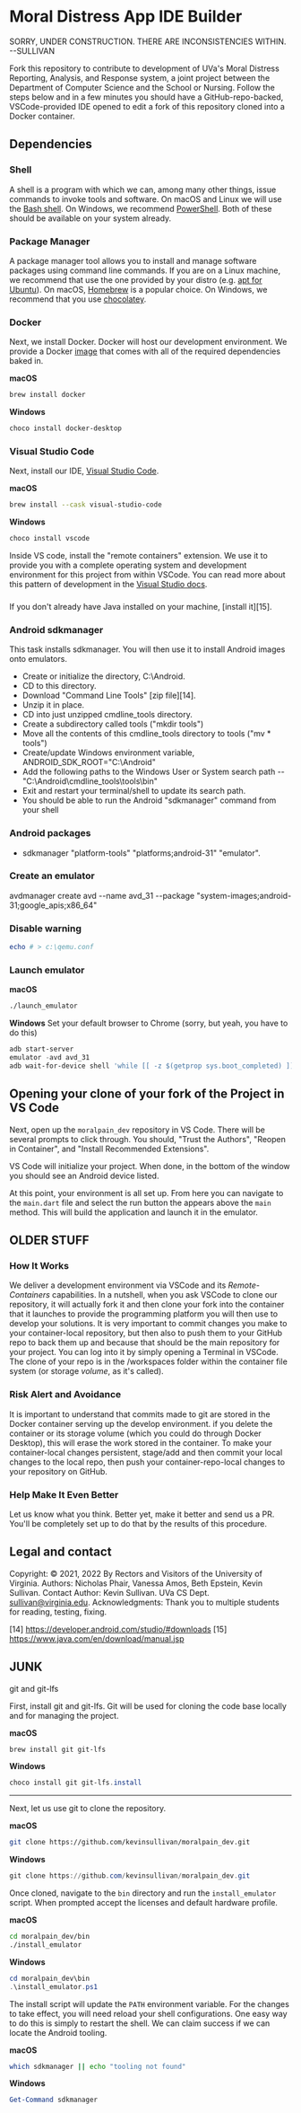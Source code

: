 # Moral Distress App IDE Builder

SORRY, UNDER CONSTRUCTION. THERE ARE INCONSISTENCIES WITHIN. --SULLIVAN

Fork this repository to contribute to development of UVa's Moral Distress Reporting, Analysis, and Response system, a joint project between the Department of Computer Science and the School or Nursing. Follow the steps below and in a few minutes you should have a GitHub-repo-backed, VSCode-provided IDE opened to edit a fork of this repository cloned into a Docker container.  

## Dependencies

### Shell

A shell is a program with which we can, among many other things, issue
commands to invoke tools and software. On macOS and Linux we will use
the [Bash shell][10]. On Windows, we recommend [PowerShell][11]. Both
of these should be available on your system already.

### Package Manager
A package manager tool allows you to install and manage software packages
using command line commands. If you are on a Linux machine, we recommend
that use the one provided by your distro (e.g. [apt for Ubuntu][1]). On 
macOS, [Homebrew][2] is a popular choice. On Windows, we recommend that 
you use [chocolatey][3].

### Docker 
Next, we install Docker. Docker will host our development environment. We
provide a Docker [image][12] that comes with all of the required dependencies
baked in.

__macOS__
```bash
brew install docker
```

__Windows__
```bash
choco install docker-desktop
```

### Visual Studio Code 

Next, install our IDE, [Visual Studio Code][8].

__macOS__
```bash
brew install --cask visual-studio-code
```

__Windows__
```PowerShell
choco install vscode
```

Inside VS code, install the "remote containers" extension. We use it 
to provide you with a complete operating system and development environment
for this project from within VSCode. You can read more about this pattern 
of development in the [Visual Studio docs][13].

###

If you don't already have Java installed on your machine, [install it][15].

### Android sdkmanager

This task installs sdkmanager. You will then use it to install Android
images onto emulators. 

- Create or initialize the directory, C:\Android. 
- CD to this directory. 
- Download "Command Line Tools" [zip file][14]. 
- Unzip it in place. 
- CD into just unzipped cmdline_tools directory.
- Create a subdirectory called tools ("mkdir tools")
- Move all the contents of this cmdline_tools directory to tools ("mv * tools")
- Create/update Windows environment variable, ANDROID_SDK_ROOT="C:\Android"
- Add the following paths to the Windows User or System search path
-- "C:\Android\cmdline_tools\tools\bin" 
- Exit and restart your terminal/shell to update its search path. 
- You should be able to run the Android "sdkmanager" command from your shell


### Android packages

- sdkmanager "platform-tools" "platforms;android-31" "emulator".

### Create an emulator

avdmanager create avd --name avd_31 --package "system-images;android-31;google_apis;x86_64"

### Disable warning

```PowerShell
echo # > c:\qemu.conf
```
### Launch emulator

__macOS__
```bash
./launch_emulator
```
__Windows__
Set your default browser to Chrome (sorry, but yeah, you have to do this) 
```PowerShell
adb start-server
emulator -avd avd_31
adb wait-for-device shell 'while [[ -z $(getprop sys.boot_completed) ]]; do sleep 1; done;'
```

## Opening your clone of your fork of the Project in VS Code

Next, open up the `moralpain_dev` repository in VS Code. There will be several
prompts to click through. You should, "Trust the Authors", "Reopen in
Container", and "Install Recommended Extensions".  

VS Code will initialize your project. When done, in the bottom of the window
you should see an Android device listed.  

At this point, your environment is all set up. From here you can navigate to
the `main.dart` file and select the run button the appears above the `main`
method. This will build the application and launch it in the emulator.

## OLDER STUFF

### How It Works

We deliver a development environment via VSCode and its *Remote-Containers* capabilities. In a nutshell, when you ask VSCode to clone our repository, it will actually fork it and then clone your fork into the container that it launches to provide the programming platform you will then use to develop your solutions. It is very important to commit changes you make to your container-local repository, but then also to push them to your GitHub repo to back them up and because that should be the main repository for your project. You can log into it by simply opening a Terminal in VSCode. The clone of your repo is in the /workspaces folder within the container file system (or storage *volume*, as it's called).

### Risk Alert and Avoidance

It is important to understand that commits made to git are stored in the Docker container serving up the develop environment.  if you delete the container or its storage volume (which you could do through Docker Desktop), this will erase the work stored in the container. To make your container-local changes persistent, stage/add and then commit your local changes to the local repo, then push your container-repo-local changes to your repository on GitHub.

### Help Make It Even Better

Let us know what you think. Better yet, make it better and send us a PR. You'll be completely set up to do that by the results of this procedure.

## Legal and contact

Copyright: © 2021, 2022 By Rectors and Visitors of the University of Virginia.
Authors: Nicholas Phair, Vanessa Amos, Beth Epstein, Kevin Sullivan. 
Contact Author: Kevin Sullivan. UVa CS Dept. sullivan@virginia.edu.
Acknowledgments: Thank you to multiple students for reading, testing, fixing.


[1]: https://wiki.debian.org/Apt
[2]: https://brew.sh/
[3]: https://chocolatey.org/
[4]: https://flutter.dev/docs/get-started/install
[5]: https://dart.dev/
[6]: https://developer.android.com/studio
[7]: https://developer.android.com/studio/run/emulator#install
[8]: https://code.visualstudio.com/
[10]: https://www.gnu.org/software/bash/
[11]: https://docs.microsoft.com/en-us/powershell/
[12]: https://github.com/kevinsullivan/moralpain_config
[13]: https://code.visualstudio.com/docs/remote/containers
[14] https://developer.android.com/studio/#downloads
[15] https://www.java.com/en/download/manual.jsp

## JUNK

git and git-lfs

First, install git and git-lfs. Git will be used for cloning the code base locally and for managing the project.

__macOS__
```bash
brew install git git-lfs
```

__Windows__
```PowerShell
choco install git git-lfs.install
```

---

Next, let us use git to clone the repository.

__macOS__
```bash
git clone https://github.com/kevinsullivan/moralpain_dev.git
```

__Windows__
```PowerShell
git clone https://github.com/kevinsullivan/moralpain_dev.git
```

Once cloned, navigate to the `bin` directory and run the `install_emulator` script.
When prompted accept the licenses and default hardware profile.

__macOS__
```bash
cd moralpain_dev/bin
./install_emulator
```

__Windows__
```PowerShell
cd moralpain_dev\bin
.\install_emulator.ps1
```


The install script will update the `PATH` environment variable. For the changes
to take effect, you will need reload your shell configurations. One easy way to
do this is simply to restart the shell. We can claim success if we can locate
the Android tooling.

__macOS__
```bash
which sdkmanager || echo "tooling not found"
```

__Windows__
```PowerShell
Get-Command sdkmanager 
```




